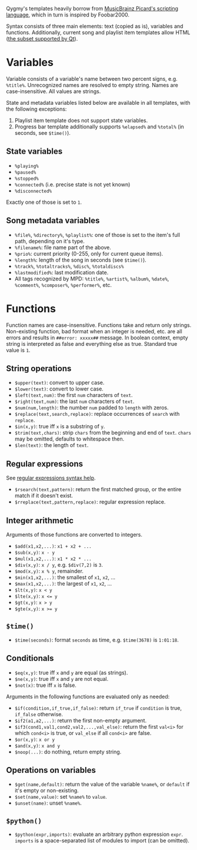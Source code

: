 Qygmy's templates heavily borrow from [MusicBrainz Picard's scripting language][1], which in turn is inspired by Foobar2000.

[1]: http://musicbrainz.org/doc/MusicBrainz_Picard/Documentation/Scripting

Syntax consists of three main elements: text (copied as is), variables and functions. Additionally, current song and playlist item templates allow HTML ([the subset supported by Qt][2]).

[2]: https://qt-project.org/doc/qt-4.8/richtext-html-subset.html


Variables
=========

Variable consists of a variable's name between two percent signs, e.g. `%title%`. Unrecognized names are resolved to empty string. Names are case-insensitive. All values are strings.

State and metadata variables listed below are available in all templates, with the following exceptions:

1. Playlist item template does not support state variables.
2. Progress bar template additionally supports `%elapsed%` and `%total%` (in seconds, see `$time()`).

State variables
---------------

- `%playing%`
- `%paused%`
- `%stopped%`
- `%connected%` (i.e. precise state is not yet known)
- `%disconnected%`

Exactly one of those is set to `1`.

Song metadata variables
-----------------------

- `%file%`, `%directory%`, `%playlist%`: one of those is set to the item's full path, depending on it's type.
- `%filename%`: file name part of the above.
- `%prio%`: current priority (0-255, only for current queue items).
- `%length%`: length of the song in seconds (see `$time()`).
- `%track%`, `%totaltracks%`, `%disc%`, `%totaldiscs%`
- `%lastmodified%`: last modification date.
- All tags recognized by MPD: `%title%`, `%artist%`, `%album%`, `%date%`, `%comment%`, `%composer%`, `%performer%`, etc.


Functions
=========

Function names are case-insensitive. Functions take and return only strings. Non-existing function, bad format when an integer is needed, etc. are all errors and results in `##error: xxxxx##` message. In boolean context, empty string is interpreted as false and everything else as true. Standard true value is `1`.

String operations
-----------------

- `$upper(text)`: convert to upper case.
- `$lower(text)`: convert to lower case.
- `$left(text,num)`: the first `num` characters of `text`.
- `$right(text,num)`: the last `num` characters of `text`.
- `$num(num,length)`: the number `num` padded to `length` with zeros.
- `$replace(text,search,replace)`: replace occurrences of `search` with `replace`.
- `$in(x,y)`: true iff `x` is a substring of `y`.
- `$trim(text,chars)`: strip `chars` from the beginning and end of `text`. `chars` may be omitted, defaults to whitespace then.
- `$len(text)`: the length of `text`.

Regular expressions
-------------------

See [regular expressions syntax help][3].

[3]: http://docs.python.org/3/library/re.html#regular-expression-syntax

- `$rsearch(text,pattern)`: return the first matched group, or the entire match if it doesn't exist.
- `$rreplace(text,pattern,replace)`: regular expression replace.

Integer arithmetic
------------------

Arguments of those functions are converted to integers.

- `$add(x1,x2,...)`: `x1 + x2 + ...`
- `$sub(x,y)`: `x - y`
- `$mul(x1,x2,...)`: `x1 * x2 * ...`
- `$div(x,y)`: `x / y`, e.g. `$div(7,2)` is `3`.
- `$mod(x,y)`: `x % y`, remainder.
- `$min(x1,x2,...)`: the smallest of `x1`, `x2`, ...
- `$max(x1,x2,...)`: the largest of `x1`, `x2`, ...
- `$lt(x,y)`: `x < y`
- `$lte(x,y)`: `x <= y`
- `$gt(x,y)`: `x > y`
- `$gte(x,y)`: `x >= y`

`$time()`
---------

- `$time(seconds)`: format `seconds` as time, e.g. `$time(3678)` is `1:01:18`.

Conditionals
------------

- `$eq(x,y)`: true iff `x` and `y` are equal (as strings).
- `$ne(x,y)`: true iff `x` and `y` are not equal.
- `$not(x)`: true iff `x` is false.

Arguments in the following functions are evaluated only as needed:

- `$if(condition,if_true,if_false)`: return `if_true` if `condition` is true, `if_false` otherwise.
- `$if2(a1,a2,...)`: return the first non-empty argument.
- `$if3(cond1,val1,cond2,val2,...,val_else)`: return the first `val<i>` for which `cond<i>` is true, or `val_else` if all `cond<i>` are false.
- `$or(x,y)`: `x or y`
- `$and(x,y)`: `x and y`
- `$noop(...)`: do nothing, return empty string.

Operations on variables
-----------------------

- `$get(name,default)`: return the value of the variable `%name%`, or `default` if it's empty or non-existing.
- `$set(name,value)`: set `%name%` to `value`.
- `$unset(name)`: unset `%name%`.

`$python()`
-----------

- `$python(expr,imports)`: evaluate an arbitrary python expression `expr`.
    `imports` is a space-separated list of modules to import (can be omitted).
